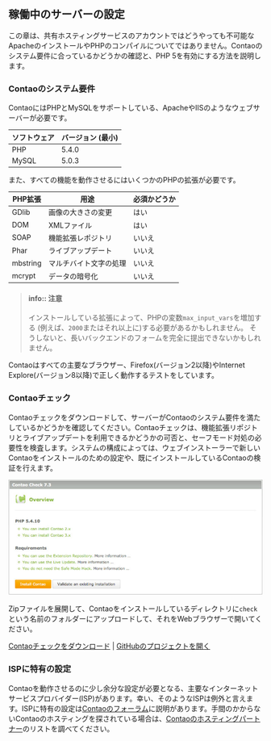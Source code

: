 ## 稼働中のサーバーの設定

この章は、共有ホスティングサービスのアカウントではどうやっても不可能なApacheのインストールやPHPのコンパイルについてではありません。Contaoのシステム要件に合っているかどうかの確認と、PHP 5を有効にする方法を説明します。


### Contaoのシステム要件

ContaoにはPHPとMySQLをサポートしている、ApacheやIISのようなウェブサーバーが必要です。

| ソフトウェア | バージョン (最小) |
|--------------|-------------------|
| PHP          | 5.4.0             |
| MySQL        | 5.0.3             |

また、すべての機能を動作させるにはいくつかのPHPの拡張が必要です。

| PHP拡張       | 用途                   | 必須かどうか |
|---------------|------------------------|--------------|
| GDlib         | 画像の大きさの変更     | はい         |
| DOM           | XMLファイル            | はい         |
| SOAP          | 機能拡張レポジトリ     | いいえ       |
| Phar          | ライブアップデート     | いいえ       |
| mbstring      | マルチバイト文字の処理 | いいえ       |
| mcrypt        | データの暗号化         | いいえ       |


> #### info:: 注意
> インストールしている拡張によって、PHPの変数`max_input_vars`を増加する
> (例えば、`2000`またはそれ以上に)する必要があるかもしれません。
> そうしないと、長いバックエンドのフォームを完全に提出できないかもしれません。

Contaoはすべての主要なブラウザー、Firefox(バージョン2以降)やInternet Explore(バージョン8以降)で正しく動作するテストをしています。


### Contaoチェック

Contaoチェックをダウンロードして、サーバーがContaoのシステム要件を満たしているかどうかを確認してください。Contaoチェックは、機能拡張リポジトリとライブアップデートを利用できるかどうかの可否と、セーフモード対処の必要性を検査します。システムの構成によっては、ウェブインストーラーで新しいContaoをインストールのための設定や、既にインストールしているContaoの検証を行えます。

![](images/contao-check.jpg)

Zipファイルを展開して、Contaoをインストールしているディレクトリに`check`という名前のフォルダーにアップロードして、それをWebブラウザーで開いてください。

[Contaoチェックをダウンロード][1] | [GitHubのプロジェクトを開く][2]


### ISPに特有の設定

Contaoを動作させるのに少し余分な設定が必要となる、主要なインターネットサービスプロバイダー(ISP)があります。幸い、そのようなISPは例外と言えます。ISPに特有の設定は[Contaoのフォーラム][3]に説明があります。手間のかからないContaoのホスティングを探されている場合は、[Contaoのホスティングパートナー][4]のリストを調べてください。


[1]: https://github.com/contao/check/zipball/master
[2]: https://github.com/contao/check
[3]: https://community.contao.org/en/
[4]: https://contao.org/en/partners.html?search=services&for=partner_hosting
